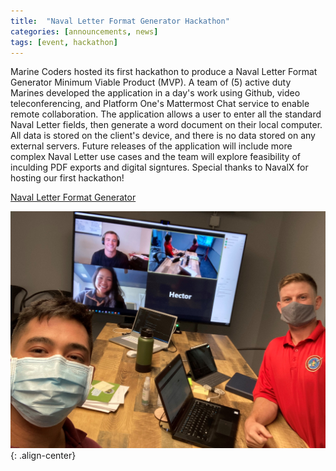 ```yaml
---
title:  "Naval Letter Format Generator Hackathon"
categories: [announcements, news]
tags: [event, hackathon]
---
```


Marine Coders hosted its first hackathon to produce a Naval Letter Format Generator Minimum Viable Product (MVP).  A team of (5) active duty Marines developed the application in a day's work using Github, video teleconferencing, and Platform One's Mattermost Chat service to enable remote collaboration.
The application allows a user to enter all the standard Naval Letter fields, then generate a word document on their local computer.  All data is stored on the client's device, and there is no data stored on any external servers.  Future releases of the application will include more complex Naval Letter use cases and the team will explore feasibility of inculding PDF exports and digital signtures.  Special thanks to NavalX for hosting our first hackathon!

[Naval Letter Format Generator](https://marinecoders.github.io/projects/#naval-letter-format)

![Marine Coders Naval Letter Format Hackathon](/assets/images/hackathon_group.jpg){: .align-center}  
